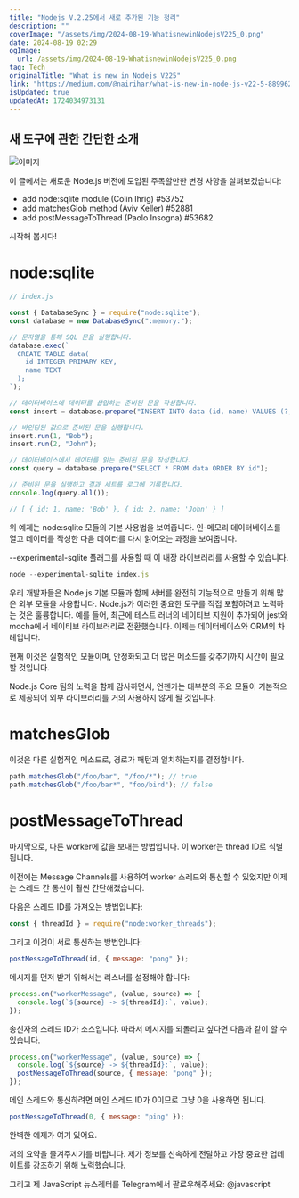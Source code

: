 ```yaml
---
title: "Nodejs V.2.25에서 새로 추가된 기능 정리"
description: ""
coverImage: "/assets/img/2024-08-19-WhatisnewinNodejsV225_0.png"
date: 2024-08-19 02:29
ogImage:
  url: /assets/img/2024-08-19-WhatisnewinNodejsV225_0.png
tag: Tech
originalTitle: "What is new in Nodejs V225"
link: "https://medium.com/@nairihar/what-is-new-in-node-js-v22-5-8899620ddebf"
isUpdated: true
updatedAt: 1724034973131
---
```


## 새 도구에 관한 간단한 소개

![이미지](/assets/img/2024-08-19-WhatisnewinNodejsV225_0.png)

이 글에서는 새로운 Node.js 버전에 도입된 주목할만한 변경 사항을 살펴보겠습니다:

- add node:sqlite module (Colin Ihrig) #53752
- add matchesGlob method (Aviv Keller) #52881
- add postMessageToThread (Paolo Insogna) #53682

<div class="content-ad"></div>

시작해 봅시다!

# node:sqlite

```js
// index.js

const { DatabaseSync } = require("node:sqlite");
const database = new DatabaseSync(":memory:");

// 문자열을 통해 SQL 문을 실행합니다.
database.exec(`
  CREATE TABLE data(
    id INTEGER PRIMARY KEY,
    name TEXT
  );
`);

// 데이터베이스에 데이터를 삽입하는 준비된 문을 작성합니다.
const insert = database.prepare("INSERT INTO data (id, name) VALUES (?, ?)");

// 바인딩된 값으로 준비된 문을 실행합니다.
insert.run(1, "Bob");
insert.run(2, "John");

// 데이터베이스에서 데이터를 읽는 준비된 문을 작성합니다.
const query = database.prepare("SELECT * FROM data ORDER BY id");

// 준비된 문을 실행하고 결과 세트를 로그에 기록합니다.
console.log(query.all());

// [ { id: 1, name: 'Bob' }, { id: 2, name: 'John' } ]
```

위 예제는 node:sqlite 모듈의 기본 사용법을 보여줍니다. 인-메모리 데이터베이스를 열고 데이터를 작성한 다음 데이터를 다시 읽어오는 과정을 보여줍니다.

<div class="content-ad"></div>

--experimental-sqlite 플래그를 사용할 때 이 내장 라이브러리를 사용할 수 있습니다.

```js
node --experimental-sqlite index.js
```

우리 개발자들은 Node.js 기본 모듈과 함께 서버를 완전히 기능적으로 만들기 위해 많은 외부 모듈을 사용합니다. Node.js가 이러한 중요한 도구를 직접 포함하려고 노력하는 것은 훌륭합니다. 예를 들어, 최근에 테스트 러너의 네이티브 지원이 추가되어 jest와 mocha에서 네이티브 라이브러리로 전환했습니다. 이제는 데이터베이스와 ORM의 차례입니다.

현재 이것은 실험적인 모듈이며, 안정화되고 더 많은 메소드를 갖추기까지 시간이 필요할 것입니다.

<div class="content-ad"></div>

Node.js Core 팀의 노력을 함께 감사하면서, 언젠가는 대부분의 주요 모듈이 기본적으로 제공되어 외부 라이브러리를 거의 사용하지 않게 될 것입니다.

# matchesGlob

이것은 다른 실험적인 메소드로, 경로가 패턴과 일치하는지를 결정합니다.

```js
path.matchesGlob("/foo/bar", "/foo/*"); // true
path.matchesGlob("/foo/bar*", "foo/bird"); // false
```

<div class="content-ad"></div>

# postMessageToThread

마지막으로, 다른 worker에 값을 보내는 방법입니다. 이 worker는 thread ID로 식별됩니다.

이전에는 Message Channels를 사용하여 worker 스레드와 통신할 수 있었지만 이제는 스레드 간 통신이 훨씬 간단해졌습니다.

다음은 스레드 ID를 가져오는 방법입니다:

<div class="content-ad"></div>

```js
const { threadId } = require("node:worker_threads");
```

그리고 이것이 서로 통신하는 방법입니다:

```js
postMessageToThread(id, { message: "pong" });
```

메시지를 먼저 받기 위해서는 리스너를 설정해야 합니다:

<div class="content-ad"></div>

```js
process.on("workerMessage", (value, source) => {
  console.log(`${source} -> ${threadId}:`, value);
});
```

송신자의 스레드 ID가 소스입니다. 따라서 메시지를 되돌리고 싶다면 다음과 같이 할 수 있습니다.

```js
process.on("workerMessage", (value, source) => {
  console.log(`${source} -> ${threadId}:`, value);
  postMessageToThread(source, { message: "pong" });
});
```

메인 스레드와 통신하려면 메인 스레드 ID가 0이므로 그냥 0을 사용하면 됩니다.

<div class="content-ad"></div>

```js
postMessageToThread(0, { message: "ping" });
```

완벽한 예제가 여기 있어요.

저의 요약을 즐겨주시기를 바랍니다. 제가 정보를 신속하게 전달하고 가장 중요한 업데이트를 강조하기 위해 노력했습니다.

그리고 제 JavaScript 뉴스레터를 Telegram에서 팔로우해주세요: @javascript
